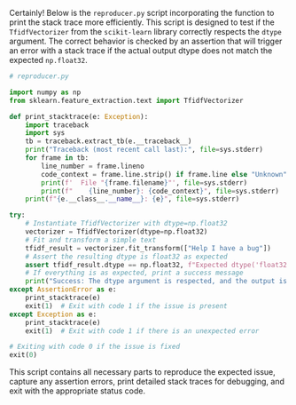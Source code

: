 Certainly! Below is the `reproducer.py` script incorporating the function to print the stack trace more efficiently. This script is designed to test if the `TfidfVectorizer` from the `scikit-learn` library correctly respects the `dtype` argument. The correct behavior is checked by an assertion that will trigger an error with a stack trace if the actual output dtype does not match the expected `np.float32`.

```python
# reproducer.py

import numpy as np
from sklearn.feature_extraction.text import TfidfVectorizer

def print_stacktrace(e: Exception):
    import traceback
    import sys
    tb = traceback.extract_tb(e.__traceback__)
    print("Traceback (most recent call last):", file=sys.stderr)
    for frame in tb:
        line_number = frame.lineno
        code_context = frame.line.strip() if frame.line else "Unknown"
        print(f'  File "{frame.filename}"', file=sys.stderr)
        print(f"    {line_number}: {code_context}", file=sys.stderr)
    print(f"{e.__class__.__name__}: {e}", file=sys.stderr)

try:
    # Instantiate TfidfVectorizer with dtype=np.float32
    vectorizer = TfidfVectorizer(dtype=np.float32)
    # Fit and transform a simple text
    tfidf_result = vectorizer.fit_transform(["Help I have a bug"])
    # Assert the resulting dtype is float32 as expected
    assert tfidf_result.dtype == np.float32, f"Expected dtype('float32'), got {tfidf_result.dtype}"
    # If everything is as expected, print a success message
    print("Success: The dtype argument is respected, and the output is float32.")
except AssertionError as e:
    print_stacktrace(e)
    exit(1)  # Exit with code 1 if the issue is present
except Exception as e:
    print_stacktrace(e)
    exit(1)  # Exit with code 1 if there is an unexpected error

# Exiting with code 0 if the issue is fixed
exit(0)
```

This script contains all necessary parts to reproduce the expected issue, capture any assertion errors, print detailed stack traces for debugging, and exit with the appropriate status code.
